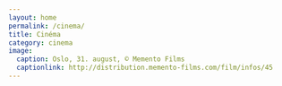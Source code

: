 ```yaml
---
layout: home
permalink: /cinema/
title: Cinéma
category: cinema
image:
  caption: Oslo, 31. august, © Memento Films
  captionlink: http://distribution.memento-films.com/film/infos/45
---
```


